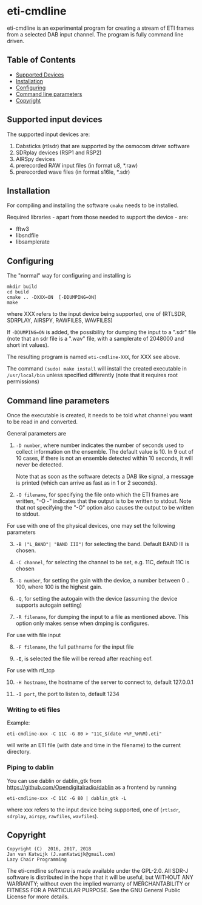 
# eti-cmdline

eti-cmdline is an experimental program for creating a stream of ETI frames 
from a selected DAB input channel. The program is fully command line driven.

## Table of Contents

* [Supported Devices](#supported-input-devices)
* [Installation](#installation)
* [Configuring](#configuring)
* [Command line parameters](#command-line-parameters)
* [Copyright](#copyright)

## Supported input devices

The supported input devices are:

1. Dabsticks (rtlsdr) that are supported by the osmocom driver software
2. SDRplay devices (RSP1 and RSP2)
3. AIRSpy devices
4. prerecorded RAW input files (in format u8, \*.raw)
5. prerecorded wave files (in format s16le, \*.sdr)

## Installation

For compiling and installing the software `cmake` needs to be installed. 

Required libraries - apart from those needed to support the device - are:

* fftw3
* libsndfile
* libsamplerate

## Configuring

The "normal" way for configuring and installing is 

   	mkdir build
  	cd build
   	cmake .. -DXXX=ON  [-DDUMPING=ON]
   	make

where XXX refers to the input device being supported, one of 
(RTLSDR, SDRPLAY, AIRSPY, RAWFILES, WAVFILES)

If `-DDUMPING=ON` is added, the possibility for dumping the input to a ".sdr" 
file (note that an sdr file is a ".wav" file, with a samplerate of 2048000 
and short int values).

The resulting program is named `eti-cmdline-XXX`, for XXX see above.

The command `(sudo) make install` will install the created executable in 
`/usr/local/bin` unless specified differently (note that it requires root permissions)


## Command line parameters

Once the executable is created, it needs to be told what channel you want to be read in and converted.

General parameters are

1. `-D number`, where number indicates the number of seconds used to collect information 
   on the ensemble. The default value is 10. In 9 out of 10 cases, if there is not an 
   ensemble detected within 10 seconds, it will never be detected.
   
   Note that as soon as the software detects a DAB like signal, a message
   is printed (which can arrive as fast as in 1 or 2 seconds).

2. `-O filename`, for specifying the file onto which the ETI frames are written,
   "-O -" indicates that the output is to be written to stdout. Note that
   not specifying the "-O" option also causes the output to be written
   to stdout.

For use with one of the physical devices, one may set the following parameters

3. `-B ("L_BAND"| "BAND III")` for selecting the band. Default BAND III is chosen.

4. `-C channel`,  for selecting the channel to be set, e.g. 11C, default 11C
   is chosen

5. `-G number`, for setting the gain with the device, a number between 0 .. 100,
   where 100 is the highest gain.

6. `-Q`, for setting the autogain with the device (assuming the device supports
   autogain setting)

7. `-R filename`, for dumping the input to a file as mentioned above. This
   option only makes sense when dmping is configures.

For use with file input 

8. `-F filename`, the full pathname for the input file

9. `-E`, is selected the file will be reread after reaching eof.

For use with rtl_tcp

10. `-H hostname`, the hostname of the server to connect to, default 127.0.0.1

11. `-I port`, the port to listen to, default 1234


### Writing to eti files

Example:

	eti-cmdline-xxx -C 11C -G 80 > "11C_$(date +%F_%H%M).eti"
	
will write an ETI file (with date and time in the filename) to the current directory.

### Piping to dablin

You can use dablin or dablin_gtk from https://github.com/Opendigitalradio/dablin as a frontend by running
     
	eti-cmdline-xxx -C 11C -G 80 | dablin_gtk -L
     
where xxx refers to the input device being supported, one of (`rtlsdr`, `sdrplay`, `airspy`, `rawfiles`, `wavfiles`).

## Copyright

	Copyright (C)  2016, 2017, 2018
	Jan van Katwijk (J.vanKatwijk@gmail.com)
	Lazy Chair Programming

The eti-cmdline software is made available under the GPL-2.0.
All SDR-J software is distributed in the hope that it will be useful,
but WITHOUT ANY WARRANTY; without even the implied warranty of
MERCHANTABILITY or FITNESS FOR A PARTICULAR PURPOSE.
 See the GNU General Public License for more details.
